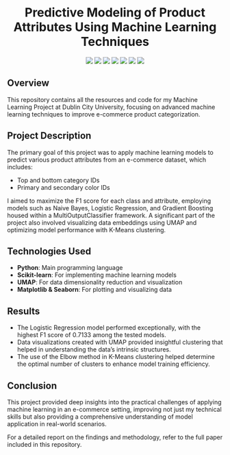 <h1 align="center">Predictive Modeling of Product Attributes Using Machine Learning Techniques</h1>
<p align="center">
<img src= "https://img.shields.io/badge/Python-FFD43B?style=for-the-badge&logo=python&logoColor=blue"/>
<img src ="https://img.shields.io/badge/Pandas-2C2D72?style=for-the-badge&logo=pandas&logoColor=white"/>
<img src = "https://img.shields.io/badge/Numpy-777BB4?style=for-the-badge&logo=numpy&logoColor=white"/>
<img src = "https://img.shields.io/badge/scikit_learn-F7931E?style=for-the-badge&logo=scikit-learn&logoColor=white"/>
<img src = "https://img.shields.io/badge/TensorFlow-FF6F00?style=for-the-badge&logo=TensorFlow&logoColor=white"/>
<img src = "https://img.shields.io/badge/UMAP-v0.5+-blue.svg"/>
<img src = "https://img.shields.io/badge/Colab-F9AB00?style=for-the-badge&logo=googlecolab&color=525252"/>

## Overview
This repository contains all the resources and code for my Machine Learning Project at Dublin City University, focusing on advanced machine learning techniques to improve e-commerce product categorization.

## Project Description
The primary goal of this project was to apply machine learning models to predict various product attributes from an e-commerce dataset, which includes:
- Top and bottom category IDs
- Primary and secondary color IDs

I aimed to maximize the F1 score for each class and attribute, employing models such as Naive Bayes, Logistic Regression, and Gradient Boosting housed within a MultiOutputClassifier framework. A significant part of the project also involved visualizing data embeddings using UMAP and optimizing model performance with K-Means clustering.

## Technologies Used
- **Python**: Main programming language
- **Scikit-learn**: For implementing machine learning models
- **UMAP**: For data dimensionality reduction and visualization
- **Matplotlib & Seaborn**: For plotting and visualizing data

## Results
- The Logistic Regression model performed exceptionally, with the highest F1 score of 0.7133 among the tested models.
- Data visualizations created with UMAP provided insightful clustering that helped in understanding the data’s intrinsic structures.
- The use of the Elbow method in K-Means clustering helped determine the optimal number of clusters to enhance model training efficiency.

## Conclusion
This project provided deep insights into the practical challenges of applying machine learning in an e-commerce setting, improving not just my technical skills but also providing a comprehensive understanding of model application in real-world scenarios.

For a detailed report on the findings and methodology, refer to the full paper included in this repository.
